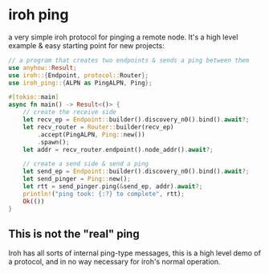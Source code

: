 # iroh ping

a very simple iroh protocol for pinging a remote node. It's a high level example & easy starting point for new projects:

```rust
// a program that creates two endpoints & sends a ping between them
use anyhow::Result;
use iroh::{Endpoint, protocol::Router};
use iroh_ping::{ALPN as PingALPN, Ping};

#[tokio::main]
async fn main() -> Result<()> {
    // create the receive side
    let recv_ep = Endpoint::builder().discovery_n0().bind().await?;
    let recv_router = Router::builder(recv_ep)
        .accept(PingALPN, Ping::new())
        .spawn();
    let addr = recv_router.endpoint().node_addr().await?;

    // create a send side & send a ping
    let send_ep = Endpoint::builder().discovery_n0().bind().await?;
    let send_pinger = Ping::new();
    let rtt = send_pinger.ping(&send_ep, addr).await?;
    println!("ping took: {:?} to complete", rtt);
    Ok(())
}
```

## This is not the "real" ping
Iroh has all sorts of internal ping-type messages, this is a high level demo of a protocol, and in no way necessary for iroh's normal operation.
